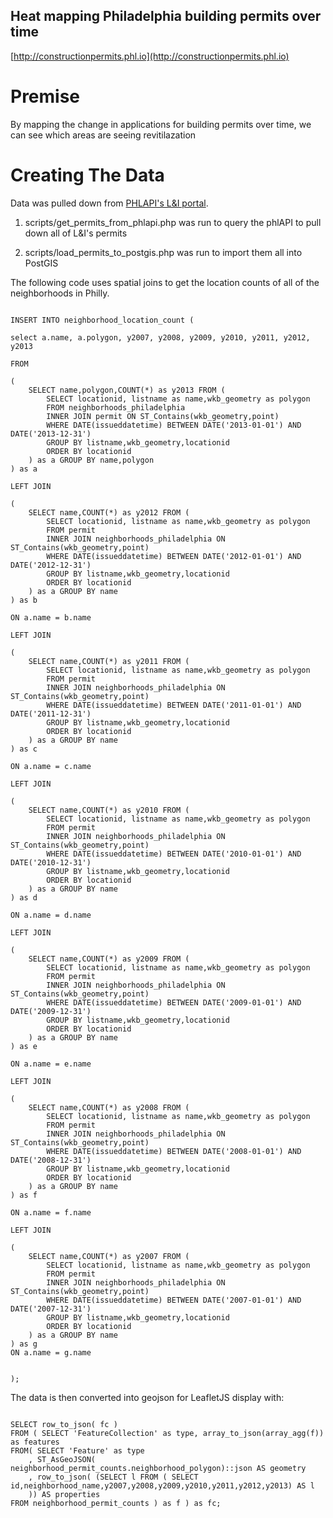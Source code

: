 Heat mapping Philadelphia building permits over time
---------------

[http://constructionpermits.phl.io](http://constructionpermits.phl.io)


Premise
=======
By mapping the change in applications for building permits over time, we can see which areas are seeing revitilazation


Creating The Data
=================

Data was pulled down from [PHLAPI's L&I portal](http://phlapi.com/licenseapi.html).

1. scripts/get_permits_from_phlapi.php was run to query the phlAPI to pull down all of L&I's permits

2. scripts/load_permits_to_postgis.php was run to import them all into PostGIS

The following code uses spatial joins to get the location counts of all of the neighborhoods in Philly.

<pre><code>
INSERT INTO neighborhood_location_count (

select a.name, a.polygon, y2007, y2008, y2009, y2010, y2011, y2012, y2013

FROM

( 
    SELECT name,polygon,COUNT(*) as y2013 FROM (
        SELECT locationid, listname as name,wkb_geometry as polygon
        FROM neighborhoods_philadelphia 
        INNER JOIN permit ON ST_Contains(wkb_geometry,point)
        WHERE DATE(issueddatetime) BETWEEN DATE('2013-01-01') AND DATE('2013-12-31')
        GROUP BY listname,wkb_geometry,locationid
        ORDER BY locationid
    ) as a GROUP BY name,polygon
) as a

LEFT JOIN

(
    SELECT name,COUNT(*) as y2012 FROM (
        SELECT locationid, listname as name,wkb_geometry as polygon
        FROM permit 
        INNER JOIN neighborhoods_philadelphia ON ST_Contains(wkb_geometry,point)
        WHERE DATE(issueddatetime) BETWEEN DATE('2012-01-01') AND DATE('2012-12-31')
        GROUP BY listname,wkb_geometry,locationid
        ORDER BY locationid
    ) as a GROUP BY name
) as b

ON a.name = b.name

LEFT JOIN

(
    SELECT name,COUNT(*) as y2011 FROM (
        SELECT locationid, listname as name,wkb_geometry as polygon
        FROM permit 
        INNER JOIN neighborhoods_philadelphia ON ST_Contains(wkb_geometry,point)
        WHERE DATE(issueddatetime) BETWEEN DATE('2011-01-01') AND DATE('2011-12-31')
        GROUP BY listname,wkb_geometry,locationid
        ORDER BY locationid
    ) as a GROUP BY name
) as c

ON a.name = c.name

LEFT JOIN

(
    SELECT name,COUNT(*) as y2010 FROM (
        SELECT locationid, listname as name,wkb_geometry as polygon
        FROM permit 
        INNER JOIN neighborhoods_philadelphia ON ST_Contains(wkb_geometry,point)
        WHERE DATE(issueddatetime) BETWEEN DATE('2010-01-01') AND DATE('2010-12-31')
        GROUP BY listname,wkb_geometry,locationid
        ORDER BY locationid
    ) as a GROUP BY name
) as d

ON a.name = d.name

LEFT JOIN

(
    SELECT name,COUNT(*) as y2009 FROM (
        SELECT locationid, listname as name,wkb_geometry as polygon
        FROM permit 
        INNER JOIN neighborhoods_philadelphia ON ST_Contains(wkb_geometry,point)
        WHERE DATE(issueddatetime) BETWEEN DATE('2009-01-01') AND DATE('2009-12-31')
        GROUP BY listname,wkb_geometry,locationid
        ORDER BY locationid
    ) as a GROUP BY name
) as e

ON a.name = e.name

LEFT JOIN

(
    SELECT name,COUNT(*) as y2008 FROM (
        SELECT locationid, listname as name,wkb_geometry as polygon
        FROM permit 
        INNER JOIN neighborhoods_philadelphia ON ST_Contains(wkb_geometry,point)
        WHERE DATE(issueddatetime) BETWEEN DATE('2008-01-01') AND DATE('2008-12-31')
        GROUP BY listname,wkb_geometry,locationid
        ORDER BY locationid
    ) as a GROUP BY name
) as f

ON a.name = f.name

LEFT JOIN

(
    SELECT name,COUNT(*) as y2007 FROM (
        SELECT locationid, listname as name,wkb_geometry as polygon
        FROM permit 
        INNER JOIN neighborhoods_philadelphia ON ST_Contains(wkb_geometry,point)
        WHERE DATE(issueddatetime) BETWEEN DATE('2007-01-01') AND DATE('2007-12-31')
        GROUP BY listname,wkb_geometry,locationid
        ORDER BY locationid
    ) as a GROUP BY name
) as g
ON a.name = g.name


);
</code></pre>

The data is then converted into geojson for LeafletJS display with:

<pre><code>
SELECT row_to_json( fc )
FROM ( SELECT 'FeatureCollection' as type, array_to_json(array_agg(f)) as features
FROM( SELECT 'Feature' as type
    , ST_AsGeoJSON( neighborhood_permit_counts.neighborhood_polygon)::json AS geometry
    , row_to_json( (SELECT l FROM ( SELECT id,neighborhood_name,y2007,y2008,y2009,y2010,y2011,y2012,y2013) AS l
    )) AS properties
FROM neighborhood_permit_counts ) as f ) as fc;
</code></pre>
